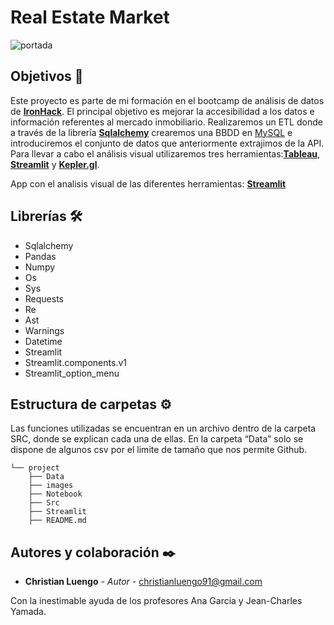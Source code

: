 # Real Estate Market

![portada](https://www.nhar.org/assets/images/housing_market_graphic.jpg)

## Objetivos 🚀

Este proyecto es parte de mi formación en el bootcamp de análisis de datos de **[IronHack](https://www.ironhack.com/es)**. El principal objetivo es mejorar la accesibilidad a los datos e información referentes al mercado inmobiliario. Realizaremos un ETL donde a través de la librería **[Sqlalchemy]( https://www.sqlalchemy.org/)** crearemos una BBDD en [MySQL]( https://www.mysql.com/) e introduciremos el conjunto de datos que anteriormente extrajimos de la API. Para llevar a cabo el análisis visual utilizaremos tres herramientas:**[Tableau]( https://www.tableau.com/es-es)**, **[Streamlit]( https://streamlit.io/)** y **[Kepler.gl]( https://kepler.gl/)**.

App con el analisis visual de las diferentes herramientas: **[Streamlit]( http://192.168.1.128:8501/)**

## Librerías 🛠️

- Sqlalchemy
- Pandas
- Numpy
- Os
- Sys
- Requests
- Re
- Ast
- Warnings
- Datetime
- Streamlit
- Streamlit.components.v1
- Streamlit_option_menu

## Estructura de carpetas ⚙️

Las funciones utilizadas se encuentran en un archivo dentro de la carpeta SRC, donde se explican cada una de ellas. En la carpeta “Data” solo se dispone de algunos csv por el limite de tamaño que nos permite Github.

```
└── project
    ├── Data
    ├── images
    ├── Notebook
    ├── Src
    ├── Streamlit
    ├── README.md
```

## Autores y colaboración ✒️

* **Christian Luengo** - *Autor* - christianluengo91@gmail.com

Con la inestimable ayuda de los profesores Ana Garcia y Jean-Charles Yamada. 

